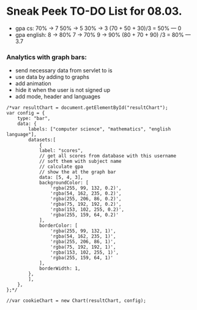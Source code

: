 # Sneak Peek TO-DO List for 08.03.
- gpa cs: 70% -> 7
        50% -> 5
        30% -> 3
            (70 + 50 + 30)/3 = 50% — 0
- gpa english: 8 -> 80%
             7 -> 70%
             9 -> 90%
             (80 + 70 + 90) /3 = 80% — 3.7

### Analytics with graph bars:
- send necessary data from servlet to is
- use data by adding to graphs
- add animation 
- hide it when the user is not signed up
- add mode, header and languages


```
/*var resultChart = document.getElementById("resultChart");
var config = {
	type: "bar",
	data: {
		labels: ["computer science", "mathematics", "english language"], 
		datasets:[
			{
			label: "scores", 
			// get all scores from database with this username
			// soft them with subject name 
			// calculate gpa
			// show the at the graph bar
			data: [5, 4, 3],
			backgroundColor: [
				'rgba(255, 99, 132, 0.2)',
				'rgba(54, 162, 235, 0.2)',
				'rgba(255, 206, 86, 0.2)',
				'rgba(75, 192, 192, 0.2)',
                'rgba(153, 102, 255, 0.2)',
                'rgba(255, 159, 64, 0.2)'
			],
			borderColor: [
				'rgba(255, 99, 132, 1)',
                'rgba(54, 162, 235, 1)',
                'rgba(255, 206, 86, 1)',
                'rgba(75, 192, 192, 1)',
                'rgba(153, 102, 255, 1)',
                'rgba(255, 159, 64, 1)'
			],
			borderWidth: 1,
		},
		],
	},
};*/

//var cookieChart = new Chart(resultChart, config);
```
